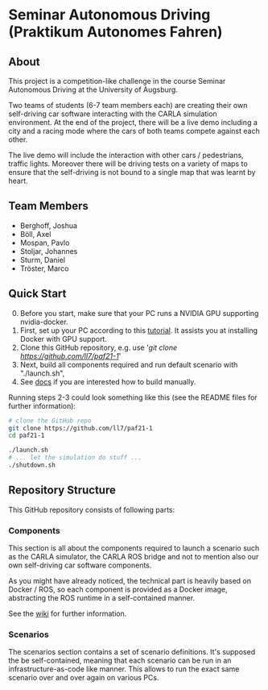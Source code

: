 
# Seminar Autonomous Driving (**P**raktikum **A**utonomes **F**ahren)

## About
This project is a competition-like challenge in the course Seminar Autonomous Driving
at the University of Augsburg.

Two teams of students (6-7 team members each) are creating their own self-driving car
software interacting with the CARLA simulation environment. At the end of the project,
there will be a live demo including a city and a racing mode where the cars of both
teams compete against each other.

The live demo will include the interaction with other cars / pedestrians, traffic lights.
Moreover there will be driving tests on a variety of maps to ensure that the self-driving
is not bound to a single map that was learnt by heart.

## Team Members
- Berghoff, Joshua
- Böll, Axel
- Mospan, Pavlo
- Stoljar, Johannes
- Sturm, Daniel
- Tröster, Marco

## Quick Start
0. Before you start, make sure that your PC runs a NVIDIA GPU supporting nvidia-docker.
1. First, set up your PC according to this
   [tutorial](https://github.com/ll7/paf21-1/wiki/Development-Machine-Setup-(NVIDIA-Docker)).
   It assists you at installing Docker with GPU support.
2. Clone this GitHub repository, e.g. use '*git clone https://github.com/ll7/paf21-1*'
3. Next, build all components required and run default scenario with "./launch.sh", 
4. See [docs](./components/README.md) if you are interested how to build manually. 

Running steps 2-3 could look something like this (see the README files for further information):

```sh
# clone the GitHub repo
git clone https://github.com/ll7/paf21-1
cd paf21-1

./launch.sh
# ... let the simulation do stuff ...
./shutdown.sh
```

## Repository Structure
This GitHub repository consists of following parts:

### Components
This section is all about the components required to launch a scenario such as the CARLA simulator,
the CARLA ROS bridge and not to mention also our own self-driving car software components.

As you might have already noticed, the technical part is heavily based on Docker / ROS, so each
component is provided as a Docker image, abstracting the ROS runtime in a self-contained manner.

See the [wiki](https://github.com/ll7/paf21-1/wiki/Architecture-Models) for further information.

### Scenarios
The scenarios section contains a set of scenario definitions. It's supposed the be self-contained,
meaning that each scenario can be run in an infrastructure-as-code like manner. This allows to run
the exact same scenario over and over again on various PCs.

